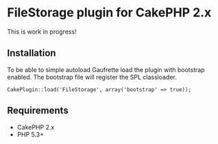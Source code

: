 # FileStorage plugin for CakePHP 2.x

This is work in progress!

## Installation

To be able to simple autoload Gaufrette load the plugin with bootstrap enabled. The bootstrap file will register the SPL classloader.

	CakePlugin::load('FileStorage', array('bootstrap' => true));

## Requirements

 * CakePHP 2.x
 * PHP 5.3+
